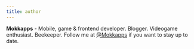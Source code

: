 ```yaml
---
title: author
---
```


**Mokkapps** - Mobile, game & frontend developer. Blogger. Videogame enthusiast. Beekeeper. Follow me at [@Mokkapps](https://twitter.com/Mokkapps) if you want to stay up to date.
